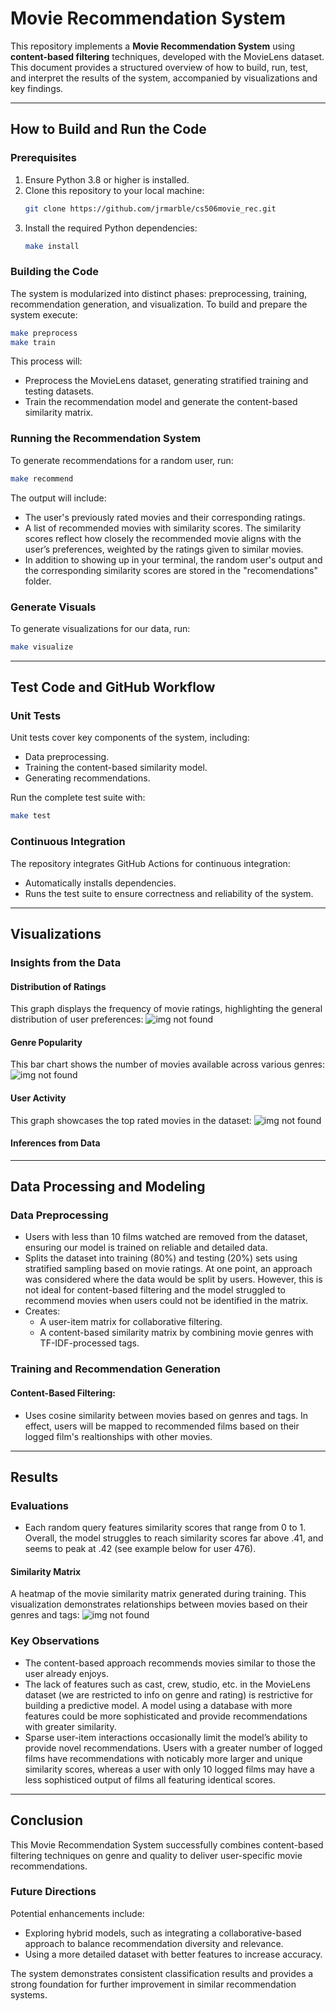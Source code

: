 # Movie Recommendation System

This repository implements a **Movie Recommendation System** using **content-based filtering** techniques, developed with the MovieLens dataset. This document provides a structured overview of how to build, run, test, and interpret the results of the system, accompanied by visualizations and key findings.

---

## How to Build and Run the Code

### Prerequisites
1. Ensure Python 3.8 or higher is installed.
2. Clone this repository to your local machine:
   ```bash
   git clone https://github.com/jrmarble/cs506movie_rec.git
   ```
3. Install the required Python dependencies:
   ```bash
   make install
   ```

### Building the Code
The system is modularized into distinct phases: preprocessing, training, recommendation generation, and visualization. To build and prepare the system execute:

```bash
make preprocess
make train
```

This process will:

- Preprocess the MovieLens dataset, generating stratified training and testing datasets.
- Train the recommendation model and generate the content-based similarity matrix.

### Running the Recommendation System
To generate recommendations for a random user, run:

```bash
make recommend
```

The output will include:

- The user's previously rated movies and their corresponding ratings.
- A list of recommended movies with similarity scores. The similarity scores reflect how closely the recommended movie aligns with the user’s preferences, weighted by the ratings given to similar movies.
- In addition to showing up in your terminal, the random user's output and the corresponding similarity scores are stored in the "recomendations" folder.

### Generate Visuals
To generate visualizations for our data, run:

```bash
make visualize
```

---

## Test Code and GitHub Workflow

### Unit Tests
Unit tests cover key components of the system, including:

- Data preprocessing.
- Training the content-based similarity model.
- Generating recommendations.

Run the complete test suite with:

```bash
make test
```

### Continuous Integration
The repository integrates GitHub Actions for continuous integration:

- Automatically installs dependencies.
- Runs the test suite to ensure correctness and reliability of the system.

---

## Visualizations

### Insights from the Data

#### Distribution of Ratings

This graph displays the frequency of movie ratings, highlighting the general distribution of user preferences: ![img not found](graph/rating_dist.png)

#### Genre Popularity

This bar chart shows the number of movies available across various genres: ![img not found](graph/genre_frequency.png)

#### User Activity

This graph showcases the top rated movies in the dataset: 
![img not found](graph/top_ratings.png)

#### Inferences from Data



---

## Data Processing and Modeling

### Data Preprocessing
- Users with less than 10 films watched are removed from the dataset, ensuring our model is trained on reliable and detailed data.
- Splits the dataset into training (80%) and testing (20%) sets using stratified sampling based on movie ratings. At one point, an approach was considered where the data would be split by users. However, this is not ideal for content-based filtering and the model struggled to recommend movies when users could not be identified in the matrix.
- Creates:
  - A user-item matrix for collaborative filtering.
  - A content-based similarity matrix by combining movie genres with TF-IDF-processed tags.

### Training and Recommendation Generation

#### Content-Based Filtering:

- Uses cosine similarity between movies based on genres and tags. In effect, users will be mapped to recommended films based on their logged film's realtionships with other movies.

---

## Results

### Evaluations
- Each random query features similarity scores that range from 0 to 1. Overall, the model struggles to reach similarity scores far above .41, and seems to peak at .42 (see example below for user 476).

#### Similarity Matrix

A heatmap of the movie similarity matrix generated during training. This visualization demonstrates relationships between movies based on their genres and tags: 
![img not found](graph/similarity_matrix.png)

### Key Observations
- The content-based approach recommends movies similar to those the user already enjoys.
- The lack of features such as cast, crew, studio, etc. in the MovieLens dataset (we are restricted to info on genre and rating) is restrictive for building a predictive model. A model using a database with more features could be more sophisticated and provide recommendations with greater similarity. 
- Sparse user-item interactions occasionally limit the model’s ability to provide novel recommendations. Users with a greater number of logged films have recommendations with noticably more larger and unique similarity scores, whereas a user with only 10 logged films may have a less sophisticed output of films all featuring identical scores.

---

## Conclusion

This Movie Recommendation System successfully combines content-based filtering techniques on genre and quality to deliver user-specific movie recommendations.

### Future Directions
Potential enhancements include:

- Exploring hybrid models, such as integrating a collaborative-based approach to balance recommendation diversity and relevance.
- Using a more detailed dataset with better features to increase accuracy.

The system demonstrates consistent classification results and provides a strong foundation for further improvement in similar recommendation systems.
